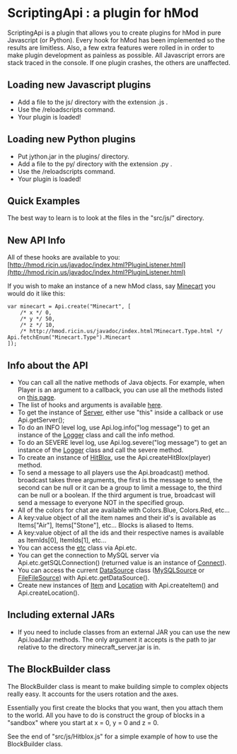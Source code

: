 # ScriptingApi : a plugin for hMod

ScriptingApi is a plugin that allows you to create plugins for hMod in pure Javascript (or Python). Every hook for hMod has been implemented so the results are limitless. Also, a few extra features were rolled in in order to make plugin development as painless as possible. All Javascript errors are stack traced in the console. If one plugin crashes, the others are unaffected.

## Loading new Javascript plugins

* Add a file to the js/ directory with the extension .js .
* Use the /reloadscripts command.
* Your plugin is loaded!

## Loading new Python plugins

* Put jython.jar in the plugins/ directory.
* Add a file to the py/ directory with the extension .py .
* Use the /reloadscripts command.
* Your plugin is loaded!

## Quick Examples

The best way to learn is to look at the files in the "src/js/" directory.

## New API Info

All of these hooks are available to you: [http://hmod.ricin.us/javadoc/index.html?PluginListener.html](http://hmod.ricin.us/javadoc/index.html?PluginListener.html)

If you wish to make an instance of a new hMod class, say [Minecart](http://hmod.ricin.us/javadoc/index.html?Minecart.html) you would do it like this:
	
	var minecart = Api.create("Minecart", [
		/* x */ 0,
		/* y */ 50,
		/* z */ 10,
		/* http://hmod.ricin.us/javadoc/index.html?Minecart.Type.html */ Api.fetchEnum("Minecart.Type").Minecart
	]);


## Info about the API

* You can call all the native methods of Java objects. For example, when Player is an argument to a callback, you can use all the methods listed on [this page](http://hmod.ricin.us/javadoc/index.html?Player.html).
* The list of hooks and arguments is available [here](http://hmod.ricin.us/javadoc/index.html?PluginListener.html).
* To get the instance of [Server](http://hmod.ricin.us/javadoc/index.html?Server.html), either use "this" inside a callback or use Api.getServer();
* To do an INFO level log, use Api.log.info("log message") to get an instance of the [Logger](http://download.oracle.com/javase/1.5.0/docs/api/java/util/logging/Logger.html) class and call the info method.
* To do an SEVERE level log, use Api.log.severe("log message") to get an instance of the [Logger](http://download.oracle.com/javase/1.5.0/docs/api/java/util/logging/Logger.html) class and call the severe method.
* To create an instance of [HitBlox](http://hmod.ricin.us/javadoc/index.html?HitBlox.html), use the Api.createHitBlox(player) method.
* To send a message to all players use the Api.broadcast() method. broadcast takes three arguments, the first is the message to send, the second can be null or it can be a group to limit a message to, the third can be null or a boolean. If the third argument is true, broadcast will send a message to everyone NOT in the specified group.
* All of the colors for chat are available with Colors.Blue, Colors.Red, etc...
* A key:value object of all the item names and their id's is available as Items["Air"], Items["Stone"], etc... Blocks is aliased to Items.
* A key:value object of all the ids and their respective names is available as ItemIds[0], ItemIds[1], etc...
* You can access the [etc](http://hmod.ricin.us/javadoc/etc.html) class via Api.etc.
* You can get the connection to MySQL server via Api.etc.getSQLConnection() (returned value is an instance of [Connect](http://download.oracle.com/javase/1.4.2/docs/api/java/sql/Connection.html)).
* You can access the current [DataSource](http://hmod.ricin.us/javadoc/index.html?DataSource.html) class ([MySQLSource](http://hmod.ricin.us/javadoc/index.html?MySQLSource.html) or [FileFileSource](http://hmod.ricin.us/javadoc/index.html?FlatFileSource.html)) with Api.etc.getDataSource(). 
* Create new instances of [Item](http://hmod.ricin.us/javadoc/index.html?Item.html) and [Location](http://hmod.ricin.us/javadoc/index.html?Location.html) with Api.createItem() and Api.createLocation().

## Including external JARs

* If you need to include classes from an external JAR you can use the new Api.loadJar methods. The only argument it accepts is the path to jar relative to the directory minecraft_server.jar is in.

## The BlockBuilder class

The BlockBuilder class is meant to make building simple to complex objects really easy. It accounts for the users rotation and the axes.

Essentially you first create the blocks that you want, then you attach them to the world. All you have to do is construct the group of blocks in a "sandbox" where you start at x = 0, y = 0 and z = 0.

See the end of "src/js/Hitblox.js" for a simple example of how to use the BlockBuilder class.
